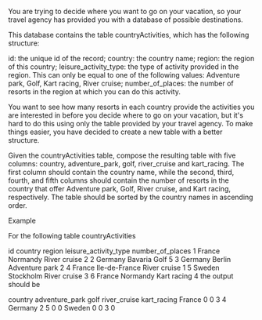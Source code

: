 You are trying to decide where you want to go on your vacation, so your travel agency has provided you with a database of possible destinations.

This database contains the table countryActivities, which has the following structure:

id: the unique id of the record;
country: the country name;
region: the region of this country;
leisure_activity_type: the type of activity provided in the region. This can only be equal to one of the following values: Adventure park, Golf, Kart racing, River cruise;
number_of_places: the number of resorts in the region at which you can do this activity.

You want to see how many resorts in each country provide the activities you are interested in before you decide where to go on your vacation, but it's hard to do this using only the table provided by your travel agency. To make things easier, you have decided to create a new table with a better structure.

Given the countryActivities table, compose the resulting table with five columns: country, adventure_park, golf, river_cruise and kart_racing. The first column should contain the country name, while the second, third, fourth, and fifth columns should contain the number of resorts in the country that offer Adventure park, Golf, River cruise, and Kart racing, respectively. The table should be sorted by the country names in ascending order.

Example

For the following table countryActivities

id	country	    region	        leisure_activity_type	number_of_places
1	France	    Normandy	    River cruise	            2
2	Germany	    Bavaria	        Golf	                    5
3	Germany	    Berlin	        Adventure park	            2
4	France	    Ile-de-France	River cruise	            1
5	Sweden	    Stockholm	    River cruise	            3
6	France	    Normandy	    Kart racing	                4
the output should be

country	adventure_park	golf	river_cruise	kart_racing
France	    0	        0	    3	            4
Germany	    2	        5	    0	            0
Sweden	    0	        0	    3	            0

